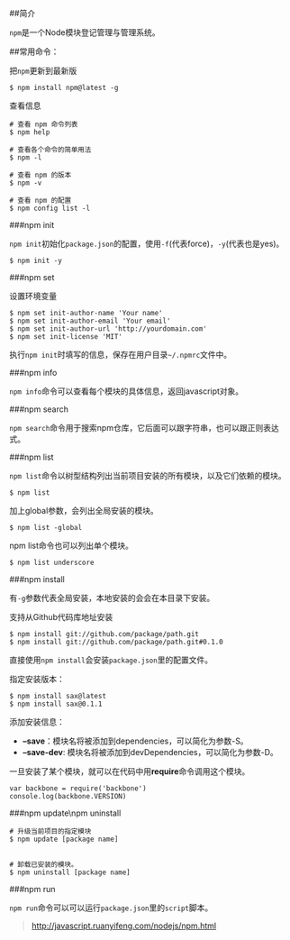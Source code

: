 ##简介

`npm`是一个Node模块登记管理与管理系统。

##常用命令：

把`npm`更新到最新版

    $ npm install npm@latest -g

查看信息

```
# 查看 npm 命令列表
$ npm help

# 查看各个命令的简单用法
$ npm -l

# 查看 npm 的版本
$ npm -v

# 查看 npm 的配置
$ npm config list -l
```

###npm init

`npm init`初始化`package.json`的配置，使用`-f`(代表force)，`-y`(代表也是yes)。

    $ npm init -y

###npm set 

设置环境变量

``` 
$ npm set init-author-name 'Your name'
$ npm set init-author-email 'Your email'
$ npm set init-author-url 'http://yourdomain.com'
$ npm set init-license 'MIT'
```

执行`npm init`时填写的信息，保存在用户目录`~/.npmrc`文件中。

###npm info

`npm info`命令可以查看每个模块的具体信息，返回javascript对象。

###npm search

`npm search`命令用于搜索npm仓库，它后面可以跟字符串，也可以跟正则表达式。

###npm list 

`npm list`命令以树型结构列出当前项目安装的所有模块，以及它们依赖的模块。

    $ npm list

加上global参数，会列出全局安装的模块。

    $ npm list -global

npm list命令也可以列出单个模块。

    $ npm list underscore

###npm install

有`-g`参数代表全局安装，本地安装的会会在本目录下安装。

支持从Github代码库地址安装

    $ npm install git://github.com/package/path.git
    $ npm install git://github.com/package/path.git#0.1.0

直接使用`npm install`会安装`package.json`里的配置文件。

指定安装版本：

``` 
$ npm install sax@latest
$ npm install sax@0.1.1
```

添加安装信息：

 - **–save**：模块名将被添加到dependencies，可以简化为参数-S。
 - **–save-dev**: 模块名将被添加到devDependencies，可以简化为参数-D。


一旦安装了某个模块，就可以在代码中用**require**命令调用这个模块。


    var backbone = require('backbone')
    console.log(backbone.VERSION)


###npm update\npm uninstall

```
# 升级当前项目的指定模块
$ npm update [package name]


# 卸载已安装的模块。
$ npm uninstall [package name]
```

###npm run

`npm run`命令可以可以运行`package.json`里的`script`脚本。

>http://javascript.ruanyifeng.com/nodejs/npm.html


















